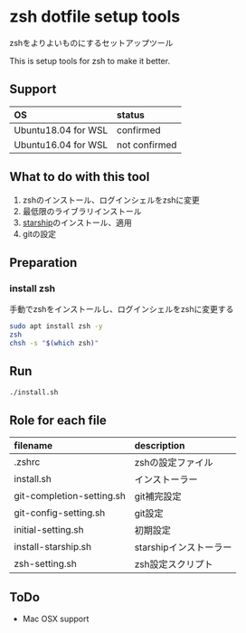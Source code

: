 # zsh dotfile setup tools

zshをよりよいものにするセットアップツール

This is setup tools for zsh to make it better.

## Support

| OS | status |
| :--- | :--- |
| Ubuntu18.04 for WSL | confirmed |
| Ubuntu16.04 for WSL | not confirmed |

## What to do with this tool

1. zshのインストール、ログインシェルをzshに変更
1. 最低限のライブラリインストール
1. [starship](https://starship.rs/#%F0%9F%8D%AC-features)のインストール、適用
1. gitの設定

## Preparation

### install zsh

手動でzshをインストールし、ログインシェルをzshに変更する

```sh
sudo apt install zsh -y
zsh
chsh -s "$(which zsh)"
```

## Run

```sh
./install.sh
```

## Role for each file

| filename | description |
| :--- | :--- |
| .zshrc | zshの設定ファイル |
| install.sh | インストーラー |
| git-completion-setting.sh | git補完設定 |
| git-config-setting.sh | git設定 |
| initial-setting.sh | 初期設定 |
| install-starship.sh | starshipインストーラー |
| zsh-setting.sh | zsh設定スクリプト |


## ToDo

- Mac OSX support
